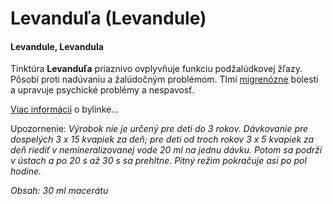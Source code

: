Levanduľa (Levandule)
=====================

#### Levandule, Levandula

Tinktúra **Levanduľa** priaznivo ovplyvňuje funkciu podžalúdkovej žľazy. Pôsobí
proti nadúvaniu a žalúdočným problémom. Tlmí
[migrenózne](../diagnozy/migrena) bolesti a upravuje psychické
problémy a nespavosť.

[Viac informácií](../bylinky/levandula-lekarska) o bylinke…

Upozornenie: *Výrobok nie je určený pre deti do 3 rokov. Dávkovanie pre
dospelých 3 x 15 kvapiek za deň; pre deti od troch rokov 3 x 5 kvapiek za deň
riediť v nemineralizovanej vode 20 ml na jednu dávku. Potom sa podrží v ústach a
po 20 s až 30 s sa prehltne. Pitný režim pokračuje asi po pol hodine.*

*Obsah: 30 ml macerátu*

